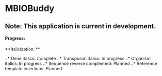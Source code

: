 # MBIOBuddy

## Note: This application is current in development.

#### Progress:

**Italicization: **

..* Gene italics: Complete
..* Transposon italics: In progress
..* Organism italics: In progress
..* Sequence reverse complement: Planned
..* Reference template insertions: Planned 
